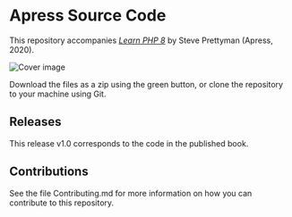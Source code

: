 # Apress Source Code

This repository accompanies [*Learn PHP 8*](https://www.apress.com/9781484262399) by Steve Prettyman (Apress, 2020).

[comment]: #cover
![Cover image](../imgs/../dog_shelter_website/imgs/9781484262399.jpg)

Download the files as a zip using the green button, or clone the repository to your machine using Git.

## Releases

This release v1.0 corresponds to the code in the published book.

## Contributions

See the file Contributing.md for more information on how you can contribute to this repository.